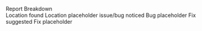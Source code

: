 Report Breakdown  
  Location found
        Location placeholder
  issue/bug noticed
      Bug placeholder
  Fix suggested
    Fix placeholder
